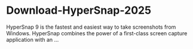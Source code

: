 # Download-HyperSnap-2025
HyperSnap 9 is the fastest and easiest way to take screenshots from Windows. HyperSnap combines the power of a first-class screen capture application with an ...
